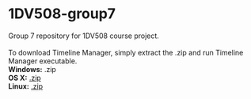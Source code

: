 # 1DV508-group7
Group 7 repository for 1DV508 course project. <br><br>
To download Timeline Manager, simply extract the .zip and run Timeline Manager executable.<br>
<b>Windows:</b> .zip <br>
<b>OS X:</b> <a href="https://github.com/Group7-1DV508/1DV508-group7/raw/master/Executables/TimelineManager%20-%20OSX.zip">.zip</a> <br>
<b>Linux:</b> <a href="https://github.com/Group7-1DV508/1DV508-group7/raw/master/Executables/TimelineManager%20-%20Linux.zip">.zip</a>
